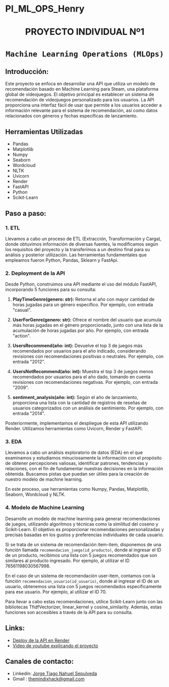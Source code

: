 # PI_ML_OPS_Henry
# <h1 align=center> **PROYECTO INDIVIDUAL Nº1** </h1>
# <h1 align=center>**`Machine Learning Operations (MLOps)`**</h1>

## **Introducción:**
Este proyecto se enfoca en desarrollar una API que utiliza un modelo de recomendación basado en Machine Learning para Steam, una plataforma global de videojuegos. El objetivo principal es establecer un sistema de recomendación de videojuegos personalizado para los usuarios. La API proporciona una interfaz fácil de usar que permite a los usuarios acceder a información relevante para el sistema de recomendación, así como datos relacionados con géneros y fechas específicas de lanzamiento.

## **Herramientas Utilizadas**
+ Pandas
+ Matplotlib
+ Numpy
+ Seaborn
+ Wordcloud
+ NLTK
+ Uvicorn
+ Render
+ FastAPI
+ Python
+ Scikit-Learn

## **Paso a paso:**
### 1. ETL
Llevamos a cabo un proceso de ETL (Extracción, Transformación y Carga), donde obtuvimos información de diversas fuentes, la modificamos según los requisitos del proyecto y la transferimos a un destino final para su análisis y posterior utilización. Las herramientas fundamentales que empleamos fueron Python, Pandas, Sklearn y FastApi.
### 2. Deployment de la API
Desde Python, construimos una API mediante el uso del módulo FastAPI, incorporando 5 funciones para su consulta:

1. **PlayTimeGenre(genero: str):** Retorna el año con mayor cantidad de horas jugadas para un género específico. Por ejemplo, con entrada "casual".

2. **UserForGenre(genero: str):** Ofrece el nombre del usuario que acumula más horas jugadas en el género proporcionado, junto con una lista de la acumulación de horas jugadas por año. Por ejemplo, con entrada "action".

3. **UsersRecommend(año: int):** Devuelve el top 3 de juegos más recomendados por usuarios para el año indicado, considerando revisiones con recomendaciones positivas o neutrales. Por ejemplo, con entrada "2012".

4. **UsersNotRecommend(año: int):** Muestra el top 3 de juegos menos recomendados por usuarios para el año dado, tomando en cuenta revisiones con recomendaciones negativas. Por ejemplo, con entrada "2009".

5. **sentiment_analysis(año: int):** Según el año de lanzamiento, proporciona una lista con la cantidad de registros de reseñas de usuarios categorizados con un análisis de sentimiento. Por ejemplo, con entrada "2014".

Posteriormente, implementamos el despliegue de esta API utilizando Render. Utilizamos herramientas como Uvicorn, Render y FastAPI.
### 3. EDA
Llevamos a cabo un análisis exploratorio de datos (EDA) en el que examinamos y estudiamos minuciosamente la información con el propósito de obtener percepciones valiosas, identificar patrones, tendencias y relaciones, con el fin de fundamentar nuestras decisiones en la información obtenida. Buscamos pistas que puedan ser útiles para la creación de nuestro modelo de machine learning.

En este proceso, use herramientas como Numpy, Pandas, Matplotlib, Seaborn, Wordcloud y NLTK.
### 4. Modelo de Machine Learning
Desarrolle un modelo de machine learning para generar recomendaciones de juegos, utilizando algoritmos y técnicas como la similitud del coseno y Scikit-Learn. El objetivo es proporcionar recomendaciones personalizadas y precisas basadas en los gustos y preferencias individuales de cada usuario.

Si se trata de un sistema de recomendación item-item, disponemos de una función llamada `recomendacion_juego(id_producto)`, donde al ingresar el ID de un producto, recibimos una lista con 5 juegos recomendados que son similares al producto ingresado. Por ejemplo, al utilizar el ID 76561198030567998.

En el caso de un sistema de recomendación user-item, contamos con la función `recomendacion_usuario(id_usuario)`, donde al ingresar el ID de un usuario, obtenemos una lista con 5 juegos recomendados específicamente para ese usuario. Por ejemplo, al utilizar el ID 70.

Para llevar a cabo estas recomendaciones, utilice Scikit-Learn junto con las bibliotecas TfidfVectorizer, linear_kernel y cosine_similarity. Además, estas funciones son accesibles a través de la API para su consulta.

## **Links:**
- [Deploy de la API en Render](https://pi-mlops-henry-sepulveda.onrender.com/)
- [Video de youtube explicando el proyecto](-)
## **Canales de contacto:**
+ Linkedin: [Jorge Tiago Nahuel Sepulveda](https://www.linkedin.com/in/tiago-sepulveda-047102243/)
+ Gmail : themindixhack@gmail.com
